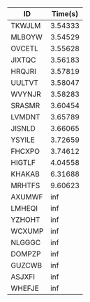 |ID|Time(s)|
|-|-|
|TKWJLM|3.54333|
|MLBOYW|3.54529|
|OVCETL|3.55628|
|JIXTQC|3.56183|
|HRQJRI|3.57819|
|UULTVT|3.58047|
|WVYNJR|3.58283|
|SRASMR|3.60454|
|LVMDNT|3.65789|
|JISNLD|3.66065|
|YSYILE|3.72659|
|FHCXPO|3.74612|
|HIGTLF|4.04558|
|KHAKAB|6.31688|
|MRHTFS|9.60623|
|AXUMWF|inf|
|LMHEQI|inf|
|YZHOHT|inf|
|WCXUMP|inf|
|NLGGGC|inf|
|DOMPZP|inf|
|GUZCWB|inf|
|ASJXFI|inf|
|WHEFJE|inf|
